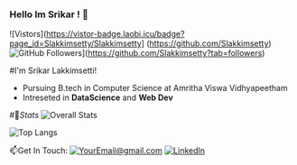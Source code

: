 ### Hello Im Srikar ! 👋

![Vistors](https://vistor-badge.laobi.icu/badge?page_id=Slakkimsetty/Slakkimsetty]
(https://github.com/Slakkimsetty) ![GitHub Followers](https://img.shields.io/github/followers/Slakkimsetty.svg?style=social&label=Follow&maxAge=2592000)](https://github.com/Slakkimsetty?tab=followers)

#I'm Srikar Lakkimsetti!
- Pursuing B.tech in Computer Science at Amritha Viswa Vidhyapeetham
- Intreseted in **DataScience** and **Web Dev**

#👀*Stats*
![Overall Stats](https://github-readme-stats.vercel.app/api?username=Slakkimsetty&count_private=true&show_icons=true&hide=contribs)

![Top Langs](https://github-readme-stats.vercel.app/api/top-langs/?username=Slakkimsetty&layout=compact)


📫Get In Touch:
<a href="mailto:srikar.lakkimsetti25@gmail.com">![YourEmail@gmail.com](https://img.shields.io/badge/Gmail-D14836?style=for-the-badge&logo=gmail&logoColor=white)</a>
<a href="<www.linkedin.com/in/srikar-lakkimsetti>">![LinkedIn](https://img.shields.io/badge/LinkedIn-0077B5?style=for-the-badge&logo=linkedin&logoColor=white)</a>
